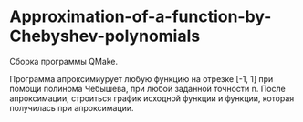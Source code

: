 # Approximation-of-a-function-by-Chebyshev-polynomials

Сборка программы QMake.

Программа апроксимиурует любую функцию на отрезке [-1, 1] при помощи полинома Чебышева, при любой заданной точности n.
После апроксимации, строиться график исходной функции и функции, которая получилась при апроксимации.
